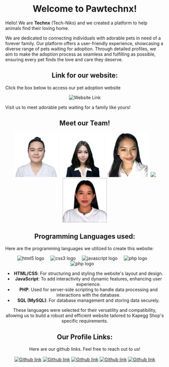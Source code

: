 
<h1 align="center">Welcome to Pawtechnx!</h1>

Hello! We are **Technx** (Tech-Niks) and we created a platform to help animals find their loving home. 

We are dedicated to connecting individuals with adorable pets in need of a forever family. Our platform offers a user-friendly experience, showcasing a diverse range of pets waiting for adoption. Through detailed profiles, we aim to make the adoption process as seamless and fulfilling as possible, ensuring every pet finds the love and care they deserve. 


<h2 align="center">Link for our website: </h2>

Click the box below to access our pet adoption website
<div align="center"> 
 <img src="https://img.shields.io/static/v1?message=pawtechnx&label=&color=orange&labelColor=&style=for-the-badge" height="35" alt="Website Link"  /></div>
 
Visit us to meet adorable pets waiting for a family like yours!

<h2 align="center">Meet our Team!</h2>

<div align="center">
   <img height="140" src="pawtechnx/images/pfp/barrantes_pfp.jpg"/>
   <img height="140" src="pawtechnx/images/pfp/alimasa_pfp.jpg"/>
   <img height="140" src="pawtechnx/images/pfp/pepito_pfp.jpg" />
   <img height="140" src="pawtechnx/images/pfp/tayoto_pfp.jpg"/> 
   <img height="140" src="pawtechnx/images/pfp/pasion_pfp.jpg"/> 
</div>

<h2 align="center">Programming Languages used: </h2>

Here are the programming languages we utilized to create this website:

<div align="center">
  <img src="https://cdn.jsdelivr.net/gh/devicons/devicon/icons/html5/html5-original.svg" height="50" alt="html5 logo"  />
  <img width="12" />
  <img src="https://cdn.jsdelivr.net/gh/devicons/devicon/icons/css3/css3-original.svg" height="50" alt="css3 logo"  />
  <img width="12" />
    <img src="https://cdn.jsdelivr.net/gh/devicons/devicon/icons/javascript/javascript-original.svg" height="50" alt="javascript logo"  />
  <img width="12" />
    <img src="https://static-00.iconduck.com/assets.00/php-icon-256x256-oq5bc0bt.png" height="50" alt="php logo"  />
  <img width="12" />
      <img src="https://1000logos.net/wp-content/uploads/2020/08/MySQL-Logo.png" height="50" alt="php logo"  />
  <img width="12" />

-   **HTML/CSS**: For structuring and styling the website's layout and design.
-   **JavaScript**: To add interactivity and dynamic features, enhancing user experience.
-   **PHP**: Used for server-side scripting to handle data processing and interactions with the database.
-   **SQL (MySQL)**: For database management and storing data securely.

These languages were selected for their versatility and compatibility, allowing us to build a robust and efficient website tailored to Kapegg Shop's specific requirements.

<h2 align="center">Our Profile Links: </h2>

Here are our github links. Feel free to reach out to us!

<div align="center">
<a href="https://github.com/barrantes-sofiaanne" target="blank"><img align="center" src="https://img.shields.io/static/v1?message=Barrantes&label=&color=crimson&style=for-the-badge" height="30" alt="Github link" /></a>  
<a href="https://github.com/Alimasa-Eliza" target="blank"><img align="center" src="https://img.shields.io/static/v1?message=Alimasa&label=&color=pink&style=for-the-badge" height="30" alt="Github link" /></a> 
<a href="https://github.com/Tayoto-Mikaella" target="blank"><img align="center" src="https://img.shields.io/static/v1?message=Tayoto&label=&color=DA7297&style=for-the-badge" height="30" alt="Github link" /></a> 
<a href="https://github.com/pepito-alonajane" target="blank"><img align="center" src="https://img.shields.io/static/v1?message=Pepito&label=&color=violet&style=for-the-badge" height="30" alt="Github link" /></a>  
<a href="https://github.com/Pasionpreciouskaye" target="blank"><img align="center" src="https://img.shields.io/static/v1?message=Pasion&label=&color=skyblue&style=for-the-badge" height="30" alt="Github link"  /></a>  
</div>

